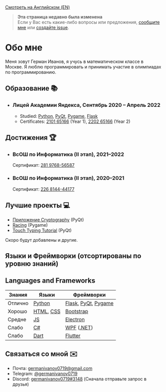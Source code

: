 [Смотреть на Английском (EN)](README.md)

> **Эта страница недавно была изменена** <br />
> Если у Вас есть какие-либо вопросы или предложения, [сообщите мне](#связаться-со-мной-envelope) или [создайте issue](https://github.com/germanivanov0719/germanivanov0719/issues).

# Обо мне

Меня зовут Герман Иванов, я учусь в математическом классе в Москве. Я люблю программировать и принимать участие в олимпиадах по программированию.

## Образование :books:

- ### Лицей Академии Яндекса, Сентябрь 2020 – Апрель 2022

  - Studied: [Python], [PyQt], [Pygame], [Flask]
  - Certificates: [2101 65166](certificates/YL1-original.jpeg) (Year 1), [2202 65166](certificates/YL2-original.jpeg) (Year 2)

## Достижения :trophy:

- ### ВсОШ по Информатика (II этап), 2021–2022
  Сертификат: [281 9768-56587](certificates/VsOSh8th.pdf)
- ### ВсОШ по Информатика (II этап), 2020–2021
  Сертификат: [226 8144-44177](certificates/VsOSh7th.pdf)

## Лучшие проекты :computer:

- [Приложение Cryptography](https://github.com/germanivanov0719/Cryptography) (PyQt)
- [Racing](https://github.com/germanivanov0719/Racing) (Pygame)
- [Touch Typing Tutorial](https://github.com/germanivanov0719/touch-typing-tutorial) (PyQt)

Скоро будут добавлены и другие.

## Языки и Фреймворки (отсортированы по уровню знаний)

## Languages and Frameworks

| Знания  | Языки         | Фреймворки                |
| ------- | ------------- | ------------------------- |
| Отлично | [Python]      | [Flask], [PyQt], [Pygame] |
| Хорошо  | [HTML], [CSS] | [Bootstrap]               |
| Средне  | [JS]          | [Electron]                |
| Слабо   | [C#]          | [WPF] ([.NET])            |
| Слабо   | [Dart]        | [Flutter]                 |

[python]: https://www.python.org "Python"
[flask]: https://flask.palletsprojects.com/ "Flask"
[pyqt]: https://doc.qt.io/qtforpython/ "PyQt"
[pygame]: https://www.pygame.org/ "Pygame"
[html]: https://developer.mozilla.org/en-US/docs/Web/HTML "HTML"
[css]: https://developer.mozilla.org/en-US/docs/Web/CSS "CSS"
[bootstrap]: https://getbootstrap.com/ "Bootstrap"
[js]: https://developer.mozilla.org/en-US/docs/Web/JavaScript "JavaScript"
[electron]: https://www.electronjs.org "Electron"
[c#]: https://docs.microsoft.com/en-us/dotnet/csharp/ "C#"
[wpf]: https://docs.microsoft.com/en-us/visualstudio/designers/getting-started-with-wpf "WPF"
[.net]: https://dotnet.microsoft.com/en-us/ ".NET"
[dart]: https://dart.dev "Dart"
[flutter]: https://flutter.dev "Flutter"

## Связаться со мной :envelope:

- Почта: germanivanov0719@gmail.com
- Telegram: [@germanivanov0719](https://t.me/germanivanov0719)
- Discord: [germanivanov0719#3148](https://discord.com/users/germanivanov0719#3148) (Сначала отправьте запрос в друзья)
